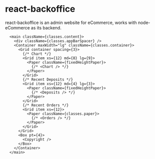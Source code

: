 # react-backoffice
react-backoffice is an admin website for eCommerce, works with node-eCommerce as its backend.

      <main className={classes.content}>
        <div className={classes.appBarSpacer} />
        <Container maxWidth="lg" className={classes.container}>
          <Grid container spacing={3}>
            {/* Chart */}
            <Grid item xs={12} md={8} lg={9}>
              <Paper className={fixedHeightPaper}>
                {/* <Chart /> */}
              </Paper>
            </Grid>
            {/* Recent Deposits */}
            <Grid item xs={12} md={4} lg={3}>
              <Paper className={fixedHeightPaper}>
                {/* <Deposits /> */}
              </Paper>
            </Grid>
            {/* Recent Orders */}
            <Grid item xs={12}>
              <Paper className={classes.paper}>
                {/* <Orders /> */}
              </Paper>
            </Grid>
          </Grid>
          <Box pt={4}>
            <Copyright />
          </Box>
        </Container>
      </main>
